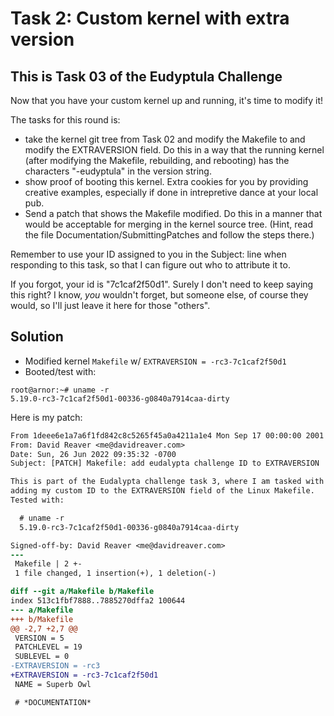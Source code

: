 # Task 2: Custom kernel with extra version

## This is Task 03 of the Eudyptula Challenge

Now that you have your custom kernel up and running, it's time to modify
it!

The tasks for this round is:
  - take the kernel git tree from Task 02 and modify the Makefile to
    and modify the EXTRAVERSION field.  Do this in a way that the
    running kernel (after modifying the Makefile, rebuilding, and
    rebooting) has the characters "-eudyptula" in the version string.
  - show proof of booting this kernel.  Extra cookies for you by
    providing creative examples, especially if done in intrepretive
    dance at your local pub.
  - Send a patch that shows the Makefile modified.  Do this in a manner
    that would be acceptable for merging in the kernel source tree.
    (Hint, read the file Documentation/SubmittingPatches and follow the
    steps there.)

Remember to use your ID assigned to you in the Subject: line when
responding to this task, so that I can figure out who to attribute it
to.

If you forgot, your id is "7c1caf2f50d1".  Surely I don't need to keep
saying this right?  I know, _you_ wouldn't forget, but someone else, of
course they would, so I'll just leave it here for those "others".

## Solution

- Modified kernel `Makefile` w/ `EXTRAVERSION = -rc3-7c1caf2f50d1`
- Booted/test with:

```
root@arnor:~# uname -r
5.19.0-rc3-7c1caf2f50d1-00336-g0840a7914caa-dirty
```

Here is my patch:

```patch
From 1deee6e1a7a6f1fd842c8c5265f45a0a4211a1e4 Mon Sep 17 00:00:00 2001
From: David Reaver <me@davidreaver.com>
Date: Sun, 26 Jun 2022 09:35:32 -0700
Subject: [PATCH] Makefile: add eudalypta challenge ID to EXTRAVERSION

This is part of the Eudalypta challenge task 3, where I am tasked with
adding my custom ID to the EXTRAVERSION field of the Linux Makefile.
Tested with:

  # uname -r
  5.19.0-rc3-7c1caf2f50d1-00336-g0840a7914caa-dirty

Signed-off-by: David Reaver <me@davidreaver.com>
---
 Makefile | 2 +-
 1 file changed, 1 insertion(+), 1 deletion(-)

diff --git a/Makefile b/Makefile
index 513c1fbf7888..7885270dffa2 100644
--- a/Makefile
+++ b/Makefile
@@ -2,7 +2,7 @@
 VERSION = 5
 PATCHLEVEL = 19
 SUBLEVEL = 0
-EXTRAVERSION = -rc3
+EXTRAVERSION = -rc3-7c1caf2f50d1
 NAME = Superb Owl

 # *DOCUMENTATION*
```
